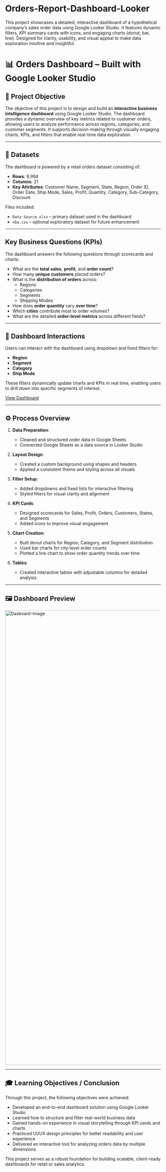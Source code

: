 # Orders-Report-Dashboard-Looker
This project showcases a detailed, interactive dashboard of a hypothetical company’s sales order data using Google Looker Studio. It features dynamic filters, KPI summary cards with icons, and engaging charts (donut, bar, line). Designed for clarity, usability, and visual appeal to make data exploration intuitive and insightful.

# 📊 Orders Dashboard – Built with Google Looker Studio

## 🎯 Project Objective

The objective of this project is to design and build an **interactive business intelligence dashboard** using Google Looker Studio. The dashboard provides a dynamic overview of key metrics related to customer orders, allowing users to analyze performance across regions, categories, and customer segments. It supports decision-making through visually engaging charts, KPIs, and filters that enable real-time data exploration.

---

## 📁 Datasets

The dashboard is powered by a retail orders dataset consisting of:

- **Rows**: 9,994
- **Columns**: 21
- **Key Attributes**:
  Customer Name, Segment, State, Region, Order ID, Order Date, Ship Mode, Sales, Profit, Quantity, Category, Sub-Category, Discount

Files included:
- `Data Source.xlsx` – primary dataset used in the dashboard
- `nba.csv` – optional exploratory dataset for future enhancement

---

## Key Business Questions (KPIs)

The dashboard answers the following questions through scorecards and charts:

- What are the **total sales**, **profit**, and **order count**?
- How many **unique customers** placed orders?
- What is the **distribution of orders** across:
  - Regions
  - Categories
  - Segments
  - Shipping Modes
- How does **order quantity** vary **over time**?
- Which **cities** contribute most to order volumes?
- What are the detailed **order-level metrics** across different fields?

---

## 🧩 Dashboard Interactions

Users can interact with the dashboard using dropdown and fixed filters for:

- **Region**
- **Segment**
- **Category**
- **Ship Mode**

These filters dynamically update charts and KPIs in real time, enabling users to drill down into specific segments of interest.

<a href="https://github.com/Antaramore29/Orders_Report_Dashboard_Looker/blob/main/Dasboard-image.png">View Dashboard</a>

---

## ⚙️ Process Overview

1. **Data Preparation**:
   - Cleaned and structured order data in Google Sheets
   - Connected Google Sheets as a data source in Looker Studio

2. **Layout Design**:
   - Created a custom background using shapes and headers
   - Applied a consistent theme and styling across all visuals

3. **Filter Setup**:
   - Added dropdowns and fixed lists for interactive filtering
   - Styled filters for visual clarity and alignment

4. **KPI Cards**:
   - Designed scorecards for Sales, Profit, Orders, Customers, States, and Segments
   - Added icons to improve visual engagement

5. **Chart Creation**:
   - Built donut charts for Region, Category, and Segment distribution
   - Used bar charts for city-level order counts
   - Plotted a line chart to show order quantity trends over time

6. **Tables**:
   - Created interactive tables with adjustable columns for detailed analysis

---

## 🖼️ Dashboard Preview

<img width="1470" alt="Dasboard-image" src="https://github.com/user-attachments/assets/01ee0735-9bfa-4b13-98b7-889c06cffc31" />

---

## 🎓 Learning Objectives / Conclusion

Through this project, the following objectives were achieved:

- Developed an end-to-end dashboard solution using Google Looker Studio
- Learned how to structure and filter real-world business data
- Gained hands-on experience in visual storytelling through KPI cards and charts
- Practiced UI/UX design principles for better readability and user experience
- Delivered an interactive tool for analyzing orders data by multiple dimensions

This project serves as a robust foundation for building scalable, client-ready dashboards for retail or sales analytics.


